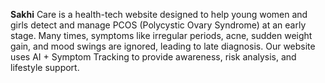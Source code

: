 **Sakhi** Care is a health-tech website designed to help young women and girls detect and manage PCOS (Polycystic Ovary Syndrome) at an early stage. Many times, symptoms like irregular periods, acne, sudden weight gain, and mood swings are ignored, leading to late diagnosis. Our website uses AI + Symptom Tracking to provide awareness, risk analysis, and lifestyle support.
